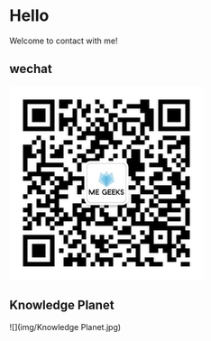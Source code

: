# Hello
Welcome to contact with me!

## wechat
![](img/wechat.jpg)

## Knowledge Planet
![](img/Knowledge Planet.jpg)
